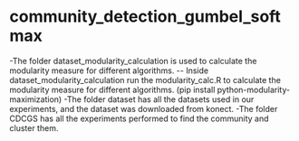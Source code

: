 # community_detection_gumbel_softmax

-The folder dataset_modularity_calculation is used to calculate the modularity measure for different algorithms.
-- Inside dataset_modularity_calculation run the modularity_calc.R to calculate the modularity measure for different algorithms.
    (pip install python-modularity-maximization)
-The folder dataset has all the datasets used in our experiments, and the dataset was downloaded from konect. 
-The folder CDCGS has all the experiments performed to find the community and cluster them.
